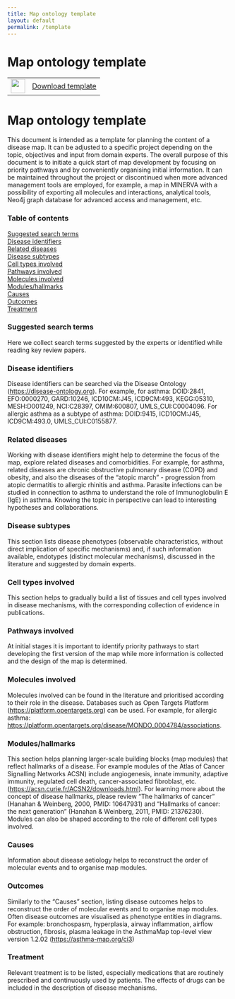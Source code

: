 ```yaml
---
title: Map ontology template
layout: default
permalink: /template
---
```


# Map ontology template

<!--
![[download](../downloads/template.docx)](../images/guidelines/docx_icon.svg){:width="28"} &nbsp; [Download template in .docx format](../downloads/template.docx)
-->

<table>
<tr>
<td style="width: 32px;" align="center"><a href="../downloads/template.docx"><img src="../images/guidelines/docx_icon.svg" style="width: 32px;"/></a></td>
<td style="vertical-align:middle"> <a href="../downloads/template.docx">Download template</a></td>
</tr>
</table>

<!--
<td style="vertical-align:middle"> ... </td>
-->

# Map ontology template

This document is intended as a template for planning the content of a disease map. It can be adjusted to a specific project depending on the topic, objectives and input from domain experts. The overall purpose of this document is to initiate a quick start of map development by focusing on priority pathways and by conveniently organising initial information. It can be maintained throughout the project or discontinued when more advanced management tools are employed, for example, a map in MINERVA with a possibility of exporting all molecules and interactions, analytical tools, Neo4j graph database for advanced access and management, etc.

### Table of contents

[Suggested search terms](#suggested-search-terms)  
[Disease identifiers](#disease-identifiers)  
[Related diseases](#related-diseases)  
[Disease subtypes](#disease-subtypes)  
[Cell types involved](#cell-types-involved)  
[Pathways involved](#pathways-involved)  
[Molecules involved](#molecules-involved)  
[Modules/hallmarks](#modules-hallmarks)  
[Causes](#causes)  
[Outcomes](#outcomes)  
[Treatment](#treatment)  

### Suggested search terms

Here we collect search terms suggested by the experts or identified while reading key review papers.

### Disease identifiers

Disease identifiers can be searched via the Disease Ontology (https://disease-ontology.org). For example, for asthma: DOID:2841, EFO:0000270, GARD:10246, ICD10CM:J45, ICD9CM:493, KEGG:05310, MESH:D001249, NCI:C28397, OMIM:600807, UMLS_CUI:C0004096. For allergic asthma as a subtype of asthma: DOID:9415, ICD10CM:J45, ICD9CM:493.0, UMLS_CUI:C0155877. 

### Related diseases

Working with disease identifiers might help to determine the focus of the map, explore related diseases and comorbidities. For example, for asthma, related diseases are chronic obstructive pulmonary disease (COPD) and obesity, and also the diseases of the “atopic march” - progression from atopic dermatitis to allergic rhinitis and asthma. Parasite infections can be studied in connection to asthma to understand the role of Immunoglobulin E (IgE) in asthma. Knowing the topic in perspective can lead to interesting hypotheses and collaborations. 

### Disease subtypes

This section lists disease phenotypes (observable characteristics, without direct implication of specific mechanisms) and, if such information available, endotypes (distinct molecular mechanisms), discussed in the literature and suggested by domain experts.

### Cell types involved

This section helps to gradually build a list of tissues and cell types involved in disease mechanisms, with the corresponding collection of evidence in publications.

### Pathways involved

At initial stages it is important to identify priority pathways to start developing the first version of the map while more information is collected and the design of the map is determined.

### Molecules involved  

Molecules involved can be found in the literature and prioritised according to their role in the disease. Databases such as Open Targets Platform (https://platform.opentargets.org) can be used. For example, for allergic asthma: https://platform.opentargets.org/disease/MONDO_0004784/associations.

### Modules/hallmarks

This section helps planning larger-scale building blocks (map modules) that reflect hallmarks of a disease. For example modules of the Atlas of Cancer Signalling Networks ACSN) include angiogenesis, innate immunity, adaptive immunity, regulated cell death, cancer-associated fibroblast, etc. (https://acsn.curie.fr/ACSN2/downloads.html). For learning more about the concept of disease hallmarks, please review “The hallmarks of cancer” (Hanahan & Weinberg, 2000, PMID: 10647931) and “Hallmarks of cancer: the next generation” (Hanahan & Weinberg, 2011, PMID: 21376230). Modules can also be shaped according to the role of different cell types involved.

### Causes

Information about disease aetiology helps to reconstruct the order of molecular events and to organise map modules.

### Outcomes

Similarly to the “Causes” section, listing disease outcomes helps to reconstruct the order of molecular events and to organise map modules. Often disease outcomes are visualised as phenotype entities in diagrams. For example: bronchospasm, hyperplasia, airway inflammation, airflow obstruction, fibrosis, plasma leakage in the AsthmaMap top-level view version 1.2.02 (https://asthma-map.org/ci3)

### Treatment

Relevant treatment is to be listed, especially medications that are routinely prescribed and continuously used by patients. The effects of drugs can be included in the description of disease mechanisms.
